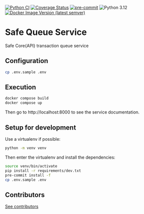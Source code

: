[![Python CI](https://github.com/safe-global/safe-queue-service/actions/workflows/ci.yml/badge.svg)](https://github.com/safe-global/safe-queue-service/actions/workflows/ci.yml)
[![Coverage Status](https://coveralls.io/repos/github/safe-global/safe-queue-service/badge.svg?branch=main)](https://coveralls.io/github/safe-global/safe-queue-service?branch=main)
[![pre-commit](https://img.shields.io/badge/pre--commit-enabled-brightgreen?logo=pre-commit&logoColor=white)](https://github.com/pre-commit/pre-commit)
![Python 3.12](https://img.shields.io/badge/Python-3.12-blue.svg)
[![Docker Image Version (latest semver)](https://img.shields.io/docker/v/safeglobal/safe-queue-service?label=Docker&sort=semver)](https://hub.docker.com/r/safeglobal/safe-queue-service)


# Safe Queue Service
Safe Core{API} transaction queue service

## Configuration
```bash
cp .env.sample .env
```

## Execution

```bash
docker compose build
docker compose up
```

Then go to http://localhost:8000 to see the service documentation.

## Setup for development
Use a virtualenv if possible:

```bash
python -m venv venv
```

Then enter the virtualenv and install the dependencies:

```bash
source venv/bin/activate
pip install -r requirements/dev.txt
pre-commit install -f
cp .env.sample .env
```


## Contributors
[See contributors](https://github.com/safe-global/safe-queue-service/graphs/contributors)
